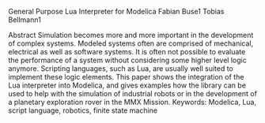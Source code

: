 General Purpose Lua Interpreter for Modelica
Fabian Buse1 Tobias Bellmann1

Abstract
Simulation becomes more and more important in the development
of complex systems. Modeled systems often
are comprised of mechanical, electrical as well as software
systems. It is often not possible to evaluate the performance
of a system without considering some higher
level logic anymore. Scripting languages, such as Lua,
are usually well suited to implement these logic elements.
This paper shows the integration of the Lua interpreter into
Modelica, and gives examples how the library can be used
to help with the simulation of industrial robots or in the
development of a planetary exploration rover in the MMX
Mission.
Keywords: Modelica, Lua, script language, robotics, finite
state machine
